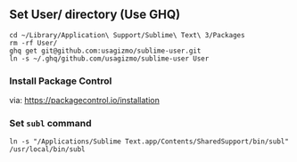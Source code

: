 ## Set User/ directory (Use GHQ)

```
cd ~/Library/Application\ Support/Sublime\ Text\ 3/Packages
rm -rf User/
ghq get git@github.com:usagizmo/sublime-user.git
ln -s ~/.ghq/github.com/usagizmo/sublime-user User
```

### Install Package Control

via: https://packagecontrol.io/installation

### Set `subl` command

```
ln -s "/Applications/Sublime Text.app/Contents/SharedSupport/bin/subl" /usr/local/bin/subl
```